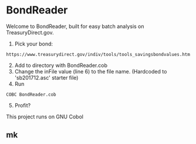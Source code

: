 
# BondReader

Welcome to BondReader, built for easy batch analysis on TreasuryDirect.gov. 

1. Pick your bond:
```
https://www.treasurydirect.gov/indiv/tools/tools_savingsbondvalues.htm
```

2. Add to directory with BondReader.cob 
3. Change the inFile value (line 6) to the file name. (Hardcoded to 'sb201712.asc' starter file)
4. Run 
```
COBC BondReader.cob
```
5. Profit? 

This project runs on GNU Cobol 

## mk
